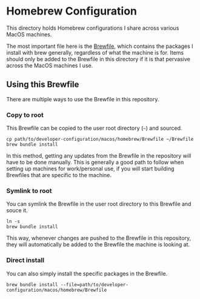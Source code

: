 # Homebrew Configuration
This directory holds Homebrew configurations I share across various MacOS machines.

The most important file here is the [Brewfile](https://thoughtbot.com/blog/brewfile-a-gemfile-but-for-homebrew),
which contains the packages I install with brew generally, regardless of what the machine is for. Items should
only be added to the Brewfile in this directory if it is that pervasive across the MacOS machines I use.

## Using this Brewfile
There are multiple ways to use the Brewfile in this repository.

### Copy to root
This Brewfile can be copied to the user root directory (`~`) and sourced.

```shell
cp path/to/developer-configuration/macos/homebrew/Brewfile ~/Brewfile
brew bundle install
```

In this method, getting any updates from the Brewfile in the repository will have to be done manually.
This is generally a good path to follow when setting up machines for work/personal use, if you will start
building Brewfiles that are specific to the machine.

### Symlink to root
You can symlink the Brewfile in the user root directory to this Brewfile and souce it.

```shell
ln -s 
brew bundle install
```

This way, whenever changes are pushed to the Brewfile in this repository, they will automatically be added
to the Brewfile the machine is looking at.

### Direct install
You can also simply install the specific packages in the Brewfile.

```shell
brew bundle install --file=path/to/developer-configuration/macos/homebrew/Brewfile
```
